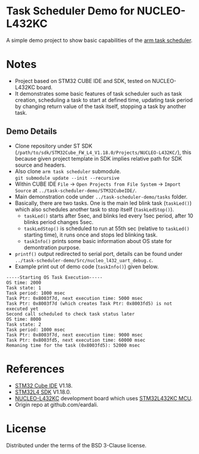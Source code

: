 # Task Scheduler Demo for NUCLEO-L432KC
A simple demo project to show basic capabilities of the [arm task scheduler](https://github.com/eardali/arm-task-scheduler).  

# Notes
- Project based on STM32 CUBE IDE and SDK, tested on NUCLEO-L432KC board.  
- It demonstrates some basic features of task scheduler such as task creation, scheduling a task to start at defined time, updating task period by changing return value of the task itself, stopping a task by another task.  
## Demo Details
- Clone repository under ST SDK (`/path/to/sdk/STM32Cube_FW_L4_V1.18.0/Projects/NUCLEO-L432KC/`), this because given project template in SDK implies relative path for SDK source and headers.  
- Also clone `arm task scheduler` submodule.  
`git submodule update --init --recursive`
- Within CUBE IDE `File` -> `Open Projects from File System` ->  `Import Source` at `../task-scheduler-demo/STM32CubeIDE/`.  
- Main demonstration code under `../task-scheduler-demo/tasks` folder.  
- Basically, there are two tasks. One is the main led blink task (`taskLed()`) which also schedules another task to stop itself (`taskLedStop()`).  
    - `taskLed()` starts after 5sec, and blinks led every 1sec period, after 10 blinks period changes 5sec.  
    - `taskLedStop()` is scheduled to run at 55th sec (relative to `taskLed()` starting time), it runs once and stops led blinking task.  
    - `taskInfo()` prints some basic information about OS state for demontration purpose.  
- `printf()` output redirected to serial port, details can be found under `../task-scheduler-demo/Src/nucleo_l432_uart_debug.c`.  
- Example print out of demo code (`taskInfo()`) given below.  
```
-----Starting OS Task Execution-----
OS time: 2000
Task state: 1
Task period: 1000 msec
Task Ptr: 0x8003f7d, next execution time: 5000 msec
Task Ptr: 0x8003f7d (which creates Task Ptr: 0x8003fd5) is not executed yet
Second call scheduled to check task status later
OS time: 8000
Task state: 2
Task period: 1000 msec
Task Ptr: 0x8003f7d, next execution time: 9000 msec
Task Ptr: 0x8003fd5, next execution time: 60000 msec
Remaning time for the task (0x8003fd5): 52000 msec
``` 

# References 
- [STM32 Cube IDE](https://www.st.com/en/development-tools/stm32cubeide.html) V1.18.  
- [STM32L4 SDK](https://www.st.com/en/embedded-software/stm32cubel4.html) V1.18.0.  
- [NUCLEO-L432KC](https://www.st.com/en/evaluation-tools/nucleo-l432kc.html) development board which uses [STM32L432KC MCU](https://www.st.com/en/microcontrollers-microprocessors/stm32l432kc.html).  
- Origin repo at github.com/eardali.  

# License
Distributed under the terms of the BSD 3-Clause license.  
